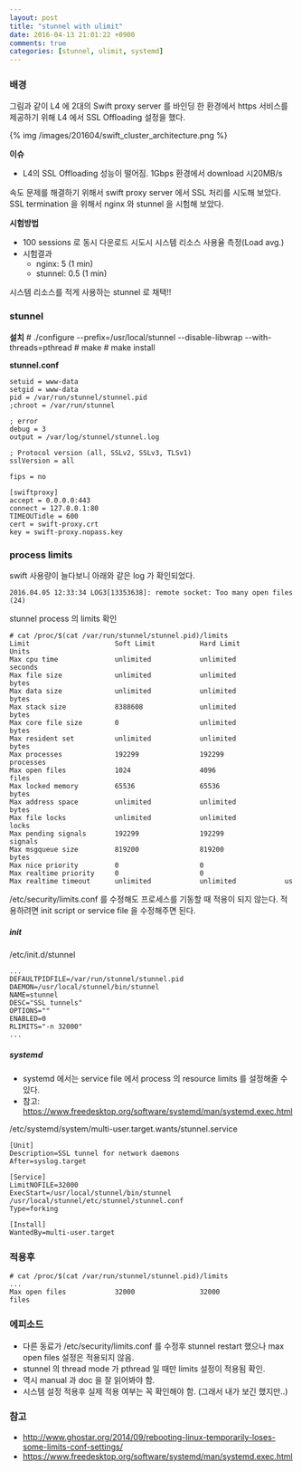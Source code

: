 ```yaml
---
layout: post
title: "stunnel with ulimit"
date: 2016-04-13 21:01:22 +0900
comments: true
categories: [stunnel, ulimit, systemd]
---
```


### 배경

그림과 같이 L4 에 2대의 Swift proxy server 를 바인딩 한 환경에서
https 서비스를 제공하기 위해 L4 에서 SSL Offloading 설정을 했다.

<p>
{% img /images/201604/swift_cluster_architecture.png %}
</p>

__이슈__

 * L4의 SSL Offloading 성능이 떨어짐. 1Gbps 환경에서 download 시20MB/s


속도 문제를 해결하기 위해서 swift proxy server 에서 SSL 처리를 시도해 보았다.
SSL termination 을 위해서 nginx 와 stunnel 을 시험해 보았다.

__시험방법__

 * 100 sessions 로 동시 다운로드 시도시 시스템 리소스 사용율 측정(Load avg.)
 * 시험결과
   * nginx: 5 (1 min)
   * stunnel: 0.5 (1 min)

시스템 리소스를 적게 사용하는 stunnel 로 채택!!


### stunnel

__설치__
    # ./configure --prefix=/usr/local/stunnel --disable-libwrap --with-threads=pthread
    # make
    # make install

__stunnel.conf__

    setuid = www-data
    setgid = www-data
    pid = /var/run/stunnel/stunnel.pid
    ;chroot = /var/run/stunnel

    ; error
    debug = 3
    output = /var/log/stunnel/stunnel.log

    ; Protocol version (all, SSLv2, SSLv3, TLSv1)
    sslVersion = all

    fips = no

    [swiftproxy]
    accept = 0.0.0.0:443
    connect = 127.0.0.1:80
    TIMEOUTidle = 600
    cert = swift-proxy.crt
    key = swift-proxy.nopass.key


### process limits

swift 사용량이 늘다보니 아래와 같은 log 가 확인되었다.

    2016.04.05 12:33:34 LOG3[13353638]: remote socket: Too many open files (24)

stunnel process 의 limits 확인

    # cat /proc/$(cat /var/run/stunnel/stunnel.pid)/limits
    Limit                     Soft Limit           Hard Limit           Units
    Max cpu time              unlimited            unlimited            seconds
    Max file size             unlimited            unlimited            bytes
    Max data size             unlimited            unlimited            bytes
    Max stack size            8388608              unlimited            bytes
    Max core file size        0                    unlimited            bytes
    Max resident set          unlimited            unlimited            bytes
    Max processes             192299               192299               processes
    Max open files            1024                 4096                 files
    Max locked memory         65536                65536                bytes
    Max address space         unlimited            unlimited            bytes
    Max file locks            unlimited            unlimited            locks
    Max pending signals       192299               192299               signals
    Max msgqueue size         819200               819200               bytes
    Max nice priority         0                    0
    Max realtime priority     0                    0
    Max realtime timeout      unlimited            unlimited            us


/etc/security/limits.conf 를 수정해도 프로세스를 기동할 때 적용이 되지 않는다.
적용하려면 init script or service file 을 수정해주면 된다.

##### init

/etc/init.d/stunnel

    ...
    DEFAULTPIDFILE=/var/run/stunnel/stunnel.pid
    DAEMON=/usr/local/stunnel/bin/stunnel
    NAME=stunnel
    DESC="SSL tunnels"
    OPTIONS=""
    ENABLED=0
    RLIMITS="-n 32000"
    ...

##### systemd

 * systemd 에서는 service file 에서 process 의 resource limits 를 설정해줄 수 있다.
 * 참고: https://www.freedesktop.org/software/systemd/man/systemd.exec.html

/etc/systemd/system/multi-user.target.wants/stunnel.service

    [Unit]
    Description=SSL tunnel for network daemons
    After=syslog.target

    [Service]
    LimitNOFILE=32000
    ExecStart=/usr/local/stunnel/bin/stunnel /usr/local/stunnel/etc/stunnel/stunnel.conf
    Type=forking

    [Install]
    WantedBy=multi-user.target


### 적용후

    # cat /proc/$(cat /var/run/stunnel/stunnel.pid)/limits
    ...
    Max open files            32000                32000                files


### 에피소드

 * 다른 동료가 /etc/security/limits.conf 를 수정후 stunnel restart 했으나 max open files 설정은 적용되지 않음.
 * stunnel 의 thread mode 가 pthread 일 때만 limits 설정이 적용됨 확인.
 * 역시 manual 과 doc 을 잘 읽어봐야 함.
 * 시스템 설정 적용후 실제 적용 여부는 꼭 확인해야 함. (그래서 내가 보긴 했지만..)


### 참고

 * http://www.ghostar.org/2014/09/rebooting-linux-temporarily-loses-some-limits-conf-settings/
 * https://www.freedesktop.org/software/systemd/man/systemd.exec.html

